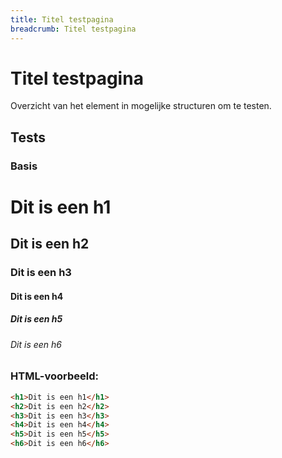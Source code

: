 ```yaml
---
title: Titel testpagina
breadcrumb: Titel testpagina
---
```


<h1 id="introduction">Titel testpagina</h1>

Overzicht van het element in mogelijke structuren om te testen.

<h2 id="tests">Tests</h2>

### Basis

  <div class="visual-example">
    <h1>Dit is een h1</h1>
    <h2>Dit is een h2</h2>
    <h3>Dit is een h3</h3>
    <h4>Dit is een h4</h4>
    <h5>Dit is een h5</h5>
    <h6>Dit is een h6</h6>
  </div>

### HTML-voorbeeld:

```html
<h1>Dit is een h1</h1>
<h2>Dit is een h2</h2>
<h3>Dit is een h3</h3>
<h4>Dit is een h4</h4>
<h5>Dit is een h5</h5>
<h6>Dit is een h6</h6>
```
